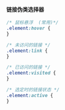 #### 链接伪类选择器

```css
/* 鼠标悬浮  (常用)*/
.element:hover {
}

/* 未访问的链接 */
.element:link {
}

/* 已访问的链接 */
.element:visited {
}

/* 选定时的链接状态 */
.element:active {
}
```
